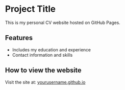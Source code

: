 # Project Title
This is my personal CV website hosted on GitHub Pages.

## Features
- Includes my education and experience
- Contact information and skills

## How to view the website
Visit the site at: [yourusername.github.io](https://yourusername.github.io)
